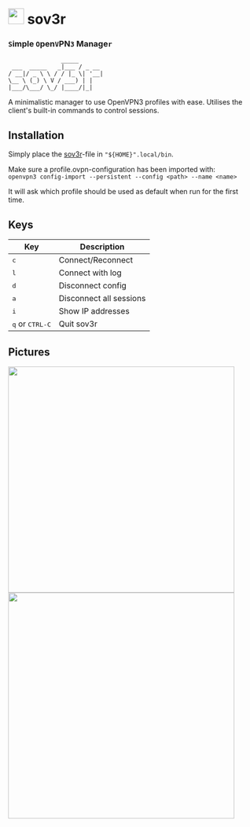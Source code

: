 # <img src="https://github.com/PetrichorFlavour/sov3r/assets/138775891/1066cda3-9884-4675-9b84-679af10b83b7" width="32"> sov3r

### `S`imple `O`pen`V`PN`3` Manage`r`
```
               _____
 ___  _____   _|___ / _ __
/ __|/ _ \ \ / / |_ \| '__|
\__ \ (_) \ V / ___) | |
|___/\___/ \_/ |____/|_|
```

A minimalistic manager to use OpenVPN3 profiles with ease. Utilises the client's built-in commands to control sessions.

## Installation
Simply place the [sov3r](https://github.com/PetrichorFlavour/sov3r/blob/main/sov3r)-file in  `"${HOME}".local/bin`.

Make sure a profile.ovpn-configuration has been imported with:  
`openvpn3 config-import --persistent --config <path> --name <name>`

It will ask which profile should be used as default when run for the first time.


## Keys
| Key | Description                             |
| --- | -----------                             |
| <kbd>c</kbd> | Connect/Reconnect              |
| <kbd>l</kbd> | Connect with log               |
| <kbd>d</kbd> | Disconnect config              |
| <kbd>a</kbd> | Disconnect all sessions        |
| <kbd>i</kbd> | Show IP addresses              |
| <kbd>q</kbd> or <kbd>CTRL-C</kbd>| Quit sov3r |

## Pictures
<img src="https://github.com/PetrichorFlavour/sov3r/assets/138775891/5d8f57c5-95d1-4edd-ac2c-8f1cf88aa4f5" width="460">

<img src="https://github.com/PetrichorFlavour/sov3r/assets/138775891/ec6761f9-d959-401c-b4d5-bc17f843cfd0" width="460">
